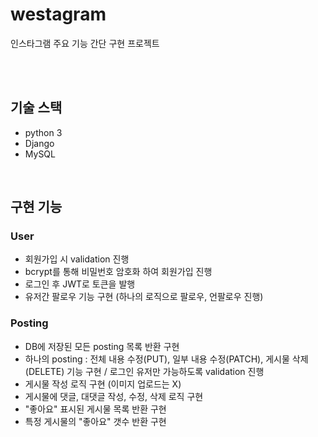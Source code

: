 # westagram
인스타그램 주요 기능 간단 구현 프로젝트

<br>
<br>

## 기술 스택
- python 3
- Django
- MySQL

<br>

## 구현 기능
### User
- 회원가입 시 validation 진행
- bcrypt를 통해 비밀번호 암호화 하여 회원가입 진행
- 로그인 후 JWT로 토큰을 발행
- 유저간 팔로우 기능 구현 (하나의 로직으로 팔로우, 언팔로우 진행)

### Posting
- DB에 저장된 모든 posting 목록 반환 구현
- 하나의 posting : 전체 내용 수정(PUT), 일부 내용 수정(PATCH), 게시물 삭제(DELETE) 기능 구현 / 로그인 유저만 가능하도록 validation 진행
- 게시물 작성 로직 구현 (이미지 업로드는 X)
- 게시물에 댓글, 대댓글 작성, 수정, 삭제 로직 구현
- "좋아요" 표시된 게시물 목록 반환 구현
- 특정 게시물의 "좋아요" 갯수 반환 구현
